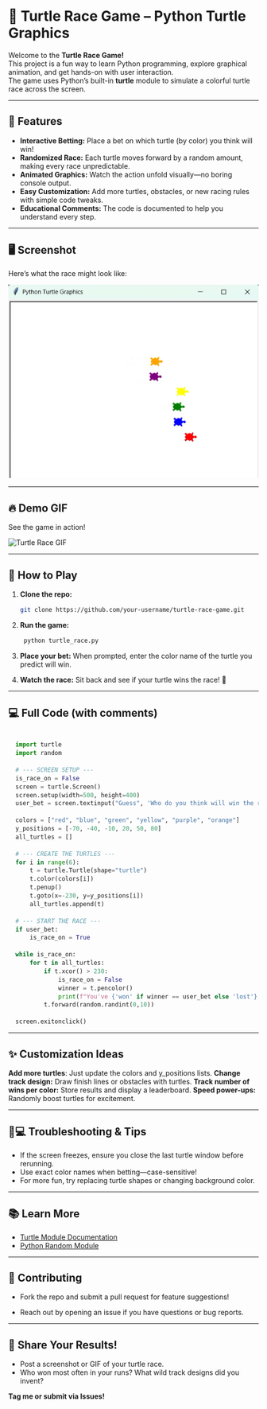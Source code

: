 # 🐢 Turtle Race Game – Python Turtle Graphics  

Welcome to the **Turtle Race Game!**  
This project is a fun way to learn Python programming, explore graphical animation, and get hands-on with user interaction.  
The game uses Python’s built-in **turtle** module to simulate a colorful turtle race across the screen.  

---

## 🚀 Features  
- **Interactive Betting:** Place a bet on which turtle (by color) you think will win!  
- **Randomized Race:** Each turtle moves forward by a random amount, making every race unpredictable.  
- **Animated Graphics:** Watch the action unfold visually—no boring console output.  
- **Easy Customization:** Add more turtles, obstacles, or new racing rules with simple code tweaks.  
- **Educational Comments:** The code is documented to help you understand every step.  

---

## 🖥️ Screenshot  
Here’s what the race might look like:  

![Screenshot of Turtle Race - six turtles lined up at the starting line, racing to finish](https://github.com/SAKSHIAGRAWAL836/Turtle-Race/blob/main/images/Screenshot%202025-08-19%20113914.png) 

---

## 🔥 Demo GIF  
See the game in action!  

![Turtle Race GIF](https://github.com/SAKSHIAGRAWAL836/Turtle-Race/blob/main/images/Recording%202025-08-19%20113534.gif)

---

## 📝 How to Play  

1. **Clone the repo:**  
   ```bash
   git clone https://github.com/your-username/turtle-race-game.git
   ```
2. **Run the game:**
   ```bash
    python turtle_race.py
   ```
3. **Place your bet:**
   When prompted, enter the color name of the turtle you predict will win.

4. **Watch the race:**
   Sit back and see if your turtle wins the race! 🎉

---

## 💻 Full Code (with comments)
  ``` python
    
    import turtle
    import random
    
    # --- SCREEN SETUP ---
    is_race_on = False
    screen = turtle.Screen()
    screen.setup(width=500, height=400)
    user_bet = screen.textinput("Guess", 'Who do you think will win the race? Enter a colour:')
    
    colors = ["red", "blue", "green", "yellow", "purple", "orange"]
    y_positions = [-70, -40, -10, 20, 50, 80]
    all_turtles = []
    
    # --- CREATE THE TURTLES ---
    for i in range(6):
        t = turtle.Turtle(shape="turtle")
        t.color(colors[i])
        t.penup()
        t.goto(x=-230, y=y_positions[i])
        all_turtles.append(t)
    
    # --- START THE RACE ---
    if user_bet:
        is_race_on = True
    
    while is_race_on:
        for t in all_turtles:
            if t.xcor() > 230:
                is_race_on = False
                winner = t.pencolor()
                print(f"You've {'won' if winner == user_bet else 'lost'}! The {winner} turtle won the race.")
            t.forward(random.randint(0,10))
    
    screen.exitonclick()

  ```
---

## ✨ Customization Ideas

**Add more turtles**: Just update the colors and y_positions lists.
**Change track design:** Draw finish lines or obstacles with turtles.
**Track number of wins per color:** Store results and display a leaderboard.
**Speed power-ups:** Randomly boost turtles for excitement.

---

## 🧑💻 Troubleshooting & Tips

- If the screen freezes, ensure you close the last turtle window before rerunning.
- Use exact color names when betting—case-sensitive!
- For more fun, try replacing turtle shapes or changing background color.

---

## 📚 Learn More

- [Turtle Module Documentation](https://docs.python.org/3/library/turtle.html)
- [Python Random Module](https://docs.python.org/3/library/random.html)

---

## 🤝 Contributing

- Fork the repo and submit a pull request for feature suggestions!

- Reach out by opening an issue if you have questions or bug reports.

---

## 📢 Share Your Results!

- Post a screenshot or GIF of your turtle race.
- Who won most often in your runs? What wild track designs did you invent?

**Tag me or submit via Issues!**

